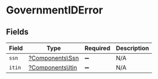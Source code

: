 # GovernmentIDError


## Fields

| Field                                               | Type                                                | Required                                            | Description                                         |
| --------------------------------------------------- | --------------------------------------------------- | --------------------------------------------------- | --------------------------------------------------- |
| `ssn`                                               | [?Components\Ssn](../../Models/Components/Ssn.md)   | :heavy_minus_sign:                                  | N/A                                                 |
| `itin`                                              | [?Components\Itin](../../Models/Components/Itin.md) | :heavy_minus_sign:                                  | N/A                                                 |